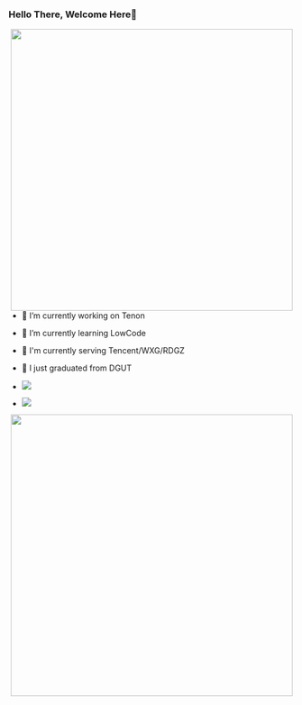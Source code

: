 ### Hello There, Welcome Here👋

<!-- **Doctor-wu/Doctor-wu** is a ✨ _special_ ✨ repository because its `README.md` (this file) appears on your GitHub profile.
Here are some ideas to get you started: -->
<p></p>
<p align="right">
  <img
    width="500px"
    align="right"
    src="https://github-readme-stats.vercel.app/api?username=Doctor-wu&&theme=tokyonight&show_icons=true&count_private=true"
  />
</p>

<p></p>
<ul align="left">
  <li>
    <p></p>
    🔭 I’m currently working on Tenon
  </li>
  <li>
    <p></p>
    🌱 I’m currently learning LowCode
  </li>
  <li>
    <p></p>
    💼 I'm currently serving Tencent/WXG/RDGZ
  </li>
  <li>
    <p></p>
    🏫 I just graduated from DGUT
  </li>
  <li>
    <p></p>
    <img src="https://img.shields.io/github/followers/Doctor-wu?style=social" />
  </li>
  <li>
    <p></p>
    <img src="https://img.shields.io/github/stars/Doctor-wu?style=social" />
  </li>
</ul>
<p align="right">
  <img
    width="500px"
    src="https://github-readme-stats.vercel.app/api/top-langs/?username=rookiewxy&hide_title=true&hide_border=true&layout=compact&langs_count=6&theme=tokyonight"
  />
</p>
